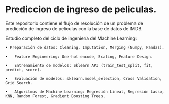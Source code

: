 # Prediccion de ingreso de peliculas.
Este repositorio contiene el flujo de resolución de un problema de predicción de ingreso de peliculas con la base de datos de IMDB.

Estudio completo del ciclo de ingeniería del Machine Learning:


    • Preparación de datos: Cleaning, Imputation, Merging (Numpy, Pandas).

    •	Feature Engineering: One-hot encode, Scaling, Feature Design.

    •	Entrenamiento de modelos: Sklearn API (train_test_split, fit, predict, score).

    •	Evaluación de modelos: sklearn.model_selection, Cross Validation, Grid Search.

    •	Algoritmos de Machine Learning: Regresión Lineal, Regresión Lasso, KNN, Random Forest, Gradient Boosting Trees.

